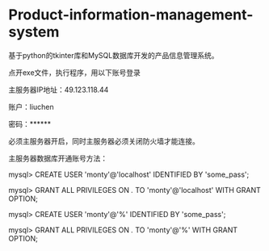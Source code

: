 # Product-information-management-system
基于python的tkinter库和MySQL数据库开发的产品信息管理系统。

点开exe文件，执行程序，用以下账号登录

主服务器IP地址：49.123.118.44

账户：liuchen

密码：******

必须主服务器开启，同时主服务器必须关闭防火墙才能连接。

主服务器数据库开通账号方法：

mysql> CREATE USER 'monty'@'localhost' IDENTIFIED BY 'some_pass';

mysql> GRANT ALL PRIVILEGES ON *.* TO 'monty'@'localhost' WITH GRANT OPTION;

mysql> CREATE USER 'monty'@'%' IDENTIFIED BY 'some_pass';

mysql> GRANT ALL PRIVILEGES ON *.* TO 'monty'@'%' WITH GRANT OPTION;
